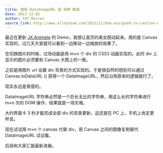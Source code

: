 ```yaml
---
title: 慎用 DataImageURL 给 DOM 赋值
date: 2013-12-02
author: TAT.Minren
source_link: http://www.alloyteam.com/2013/12/dom-assigned-to-caution-dataimageurl/
---
```


<!-- {% raw %} - for jekyll -->

最近在更新 [JX.Animate](http://alloyteam.github.io/jxanimate/) 的 Demo，我想让首页的美女图动起来。用的是 Canvas 实现的，过几天大家就可以看到一边移动一边缩放的效果了。

在切换图片的时候，过场动画是用 m×n 个 div 的 CSS3 动画实现的。此时 div 上显示的图片必须要和 Canvas 大图上的一致。

之前是用图片 url 设置 div 背景的方式实现的。于是很自然的想到可以通过 Canvas.toDataURL () 获得一个 DataImageURL，然后沿用原来的逻辑就行了。

现实永远是骨感的。

DataImageURL 字符串必然是一个巨长无比的字符串，用这么长的字符串进行 m×n 次的 DOM 操作，结果就是一场灾难。

大约界面卡 3 秒才能完成全部 div 的背景更新，这还是在 PC 上，手机上肯定更杯具。

现在试试用 m×n 个 canvas 代替 div，用 Canvas 之间的图像复制替代 DataImageURL 试试看。

后续和大家汇报最新进展。

<!-- {% endraw %} - for jekyll -->